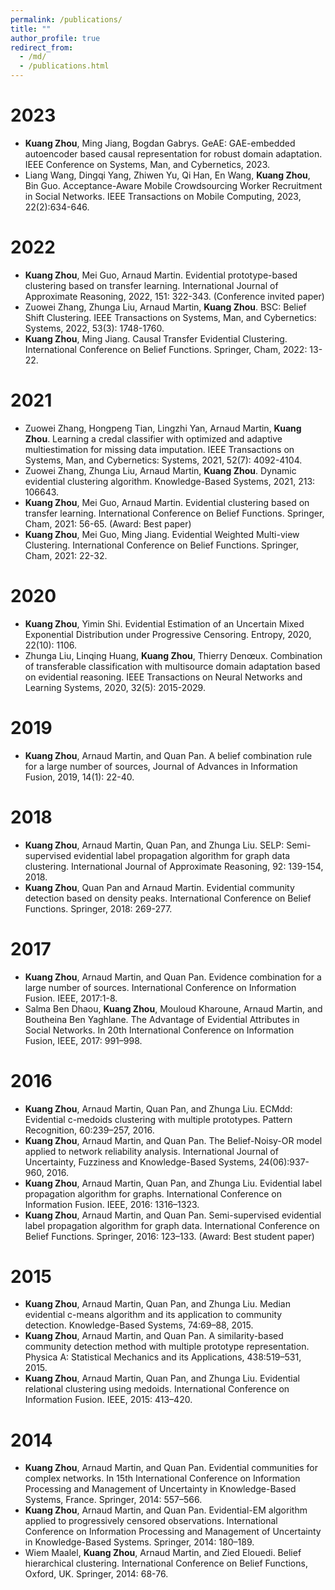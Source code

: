 ```yaml
---
permalink: /publications/
title: ""
author_profile: true
redirect_from: 
  - /md/
  - /publications.html
---
```


# 2023

- **Kuang Zhou**, Ming Jiang, Bogdan Gabrys. GeAE: GAE-embedded autoencoder based causal representation for robust domain adaptation. IEEE Conference on Systems, Man, and Cybernetics, 2023.
- Liang Wang, Dingqi Yang, Zhiwen Yu, Qi Han, En Wang, **Kuang Zhou**, Bin Guo. Acceptance-Aware Mobile Crowdsourcing Worker Recruitment in Social Networks. IEEE Transactions on Mobile Computing, 2023, 22(2):634-646.

# 2022

- **Kuang Zhou**, Mei Guo, Arnaud Martin. Evidential prototype-based clustering based on transfer learning. International Journal of Approximate Reasoning, 2022, 151: 322-343. (Conference invited paper)
- Zuowei Zhang, Zhunga Liu, Arnaud Martin, **Kuang Zhou**. BSC: Belief Shift Clustering. IEEE Transactions on Systems, Man, and Cybernetics: Systems, 2022, 53(3): 1748-1760.
- **Kuang Zhou**, Ming Jiang. Causal Transfer Evidential Clustering. International Conference on Belief Functions. Springer, Cham, 2022: 13-22.

# 2021

- Zuowei Zhang, Hongpeng Tian, Lingzhi Yan, Arnaud Martin, **Kuang Zhou**. Learning a credal classifier with optimized and adaptive multiestimation for missing data imputation. IEEE Transactions on Systems, Man, and Cybernetics: Systems, 2021, 52(7): 4092-4104.
- Zuowei Zhang, Zhunga Liu, Arnaud Martin, **Kuang Zhou**. Dynamic evidential clustering algorithm. Knowledge-Based Systems, 2021, 213: 106643.
- **Kuang Zhou**, Mei Guo, Arnaud Martin. Evidential clustering based on transfer learning. International Conference on Belief Functions. Springer, Cham, 2021: 56-65. (Award: Best paper)
- **Kuang Zhou**, Mei Guo, Ming Jiang. Evidential Weighted Multi-view Clustering. International Conference on Belief Functions. Springer, Cham, 2021: 22-32.

# 2020

- **Kuang Zhou**, Yimin Shi. Evidential Estimation of an Uncertain Mixed Exponential Distribution under Progressive Censoring. Entropy, 2020, 22(10): 1106.
- Zhunga Liu, Linqing Huang, **Kuang Zhou**, Thierry Denœux. Combination of transferable classification with multisource domain adaptation based on evidential reasoning. IEEE Transactions on Neural Networks and Learning Systems, 2020, 32(5): 2015-2029.

# 2019

- **Kuang Zhou**, Arnaud Martin, and Quan Pan. A belief combination rule for a large number of sources, Journal of Advances in Information Fusion, 2019, 14(1): 22-40.

# 2018

- **Kuang Zhou**, Arnaud Martin, Quan Pan, and Zhunga Liu. SELP: Semi-supervised evidential label propagation algorithm for graph data clustering. International Journal of Approximate Reasoning, 92: 139-154, 2018.
- **Kuang Zhou**, Quan Pan and Arnaud Martin. Evidential community detection based on density peaks. International Conference on Belief Functions. Springer, 2018: 269-277.


# 2017

- **Kuang Zhou**, Arnaud Martin, and Quan Pan. Evidence combination for a large number of sources. International Conference on Information Fusion. IEEE, 2017:1-8.
- Salma Ben Dhaou, **Kuang Zhou**, Mouloud Kharoune, Arnaud Martin, and Boutheina Ben Yaghlane. The Advantage of Evidential Attributes in Social Networks. In 20th International Conference on Information Fusion, IEEE, 2017: 991–998.

# 2016

- **Kuang Zhou**, Arnaud Martin, Quan Pan, and Zhunga Liu. ECMdd: Evidential c-medoids clustering with multiple prototypes. Pattern Recognition, 60:239–257, 2016.
- **Kuang Zhou**, Arnaud Martin, and Quan Pan. The Belief-Noisy-OR model applied to network reliability analysis. International Journal of Uncertainty, Fuzziness and Knowledge-Based Systems, 24(06):937-960, 2016.
- **Kuang Zhou**, Arnaud Martin, Quan Pan, and Zhunga Liu. Evidential label propagation algorithm for graphs. International Conference on Information Fusion. IEEE, 2016: 1316–1323.
- **Kuang Zhou**, Arnaud Martin, and Quan Pan. Semi-supervised evidential label propagation algorithm for graph data. International Conference on Belief Functions. Springer, 2016: 123–133. (Award: Best student paper)

# 2015

- **Kuang Zhou**, Arnaud Martin, Quan Pan, and Zhunga Liu. Median evidential c-means algorithm and its application to community detection. Knowledge-Based Systems, 74:69–88, 2015.
- **Kuang Zhou**, Arnaud Martin, and Quan Pan. A similarity-based community detection method with multiple prototype representation. Physica A: Statistical Mechanics and its Applications, 438:519–531, 2015.
- **Kuang Zhou**, Arnaud Martin, Quan Pan, and Zhunga Liu. Evidential relational clustering using medoids. International Conference on Information Fusion. IEEE, 2015: 413–420.

# 2014

- **Kuang Zhou**, Arnaud Martin, and Quan Pan. Evidential communities for complex networks. In 15th International Conference on Information Processing and Management of Uncertainty in Knowledge-Based Systems, France. Springer, 2014: 557–566.
- **Kuang Zhou**, Arnaud Martin, and Quan Pan. Evidential-EM algorithm applied to progressively censored observations. International Conference on Information Processing and Management of Uncertainty in Knowledge-Based Systems. Springer, 2014: 180–189.
- Wiem Maalel, **Kuang Zhou**, Arnaud Martin, and Zied Elouedi. Belief hierarchical clustering. International Conference on Belief Functions, Oxford, UK. Springer, 2014: 68-76.



